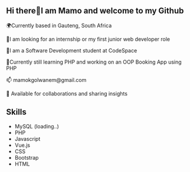 <h2>Hi there👋I am Mamo and welcome to my Github</h2>
<p>🌍Currently based in Gauteng, South Africa</p>
<p>🔭I am looking for an internship or my first junior web developer role</p>
<p>🧠I am a Software Development student at CodeSpace</p>
<p>🌱Currently still learning PHP and working on an OOP Booking App using PHP</p>
<p>📫 mamokgolwanem@gmail.com</p>
<p>👯 Available for collaborations and sharing insights</p>
<h2>Skills</h2>
<ul>

<li>MySQL (loading..)</li>
 <li>PHP</li>
<li>Javascript </li>
<li> Vue.js </li>
<li> CSS</li>
<li> Bootstrap </li>
<li>HTML</li>
</ul>

